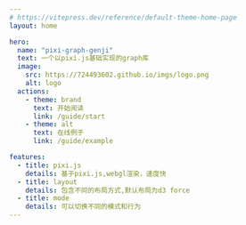 ```yaml
---
# https://vitepress.dev/reference/default-theme-home-page
layout: home

hero:
  name: "pixi-graph-genji"
  text: 一个以pixi.js基础实现的graph库
  image:
    src: https://724493602.github.io/imgs/logo.png
    alt: logo
  actions:
    - theme: brand
      text: 开始阅读
      link: /guide/start
    - theme: alt
      text: 在线例子
      link: /guide/example

features:
  - title: pixi.js
    details: 基于pixi.js,webgl渲染，速度快
  - title: layout
    details: 包含不同的布局方式,默认布局为d3 force
  - title: mode
    details: 可以切换不同的模式和行为
---
```

<style>
    :root {
  --vp-home-hero-name-color: transparent;
  --vp-home-hero-name-background: -webkit-linear-gradient(315deg,#42d392 25%,#647eff);
}
</style>
